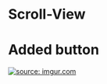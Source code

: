 # Scroll-View
<h1> Added button </h1>
<a href="https://imgur.com/tHzFrHM"><img src="https://i.imgur.com/tHzFrHM.gif" title="source: imgur.com" /></a>
